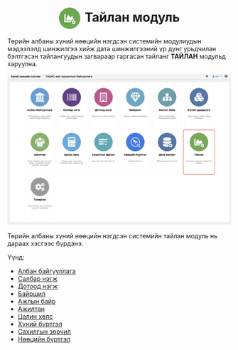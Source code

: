 
<h1 align="center"><img src="assets/images/modules/reports.svg" style="width: 48px;vertical-align: middle;padding-right: 10px;"/>Тайлан модуль</h1>

Төрийн албаны хүний нөөцийн нэгдсэн системийн модулиудын мэдээлэлд шинжилгээ хийж дата шинжилгээний үр дүнг урьдчилан бэлтгэсэн тайлангуудын загвараар гаргасан тайланг **ТАЙЛАН** модульд харуулна. 
<br>

![](../assets/images/modules/reports/home.png)

Төрийн албаны хүний нөөцийн нэгдсэн системийн тайлан модуль нь дараах хэсгээс бүрдэнэ.

Үүнд:

- [Албан байгууллага](../legal_entities/report.md)
- [Салбар нэгж](../business_units/report.md)
- [Дотоод нэгж](../departments/report.md)
- [Байршил](../locations/report.md)
- [Ажлын байр](../positions/report.md)
- [Ажилтан](../workers/report.md)
- [Цалин хөлс](../salaries/report.md)
- [Хүний бүртгэл](../people/report.md)
- [Сахилгын зөрчил](../disciplinaries/report.md)
- [Нөөцийн бүртгэл](../resources/report.md)
